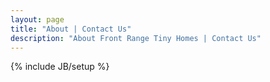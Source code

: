```yaml
---
layout: page
title: "About | Contact Us"
description: "About Front Range Tiny Homes | Contact Us"
---
```

{% include JB/setup %}
